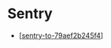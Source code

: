 # Sentry

- [[sentry-to-79aef2b245f4]]

[//begin]: # "Autogenerated link references for markdown compatibility"
[sentry-to-79aef2b245f4]: ../community/nitish-mehrotra/nitish-mehrotras-tools/sentry-to-79aef2b245f4 "Sentry TO 79aef2b245f4"
[//end]: # "Autogenerated link references"
